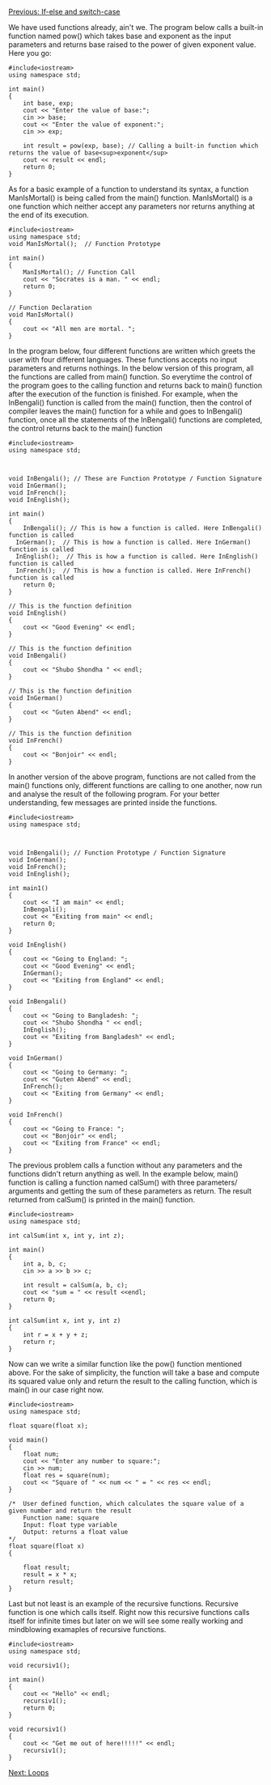 [Previous: If-else and switch-case](3.%20If-else%20and%20Switch%20case.md)

We have used functions already, ain't we. The program below calls a built-in function named pow() which takes base and exponent as the input parameters and returns base raised to the power of given exponent value. Here you go:

```
#include<iostream>
using namespace std;

int main()
{
	int base, exp;
	cout << "Enter the value of base:";
	cin >> base;
	cout << "Enter the value of exponent:";
	cin >> exp;

	int result = pow(exp, base); // Calling a built-in function which returns the value of base<sup>exponent</sup>
	cout << result << endl;
	return 0;
}
```


As for a basic example of a function to understand its syntax, a function ManIsMortal() is being called from the main() function. ManIsMortal() is a one function which neither accept any parameters nor returns anything at the end of its execution.

```
#include<iostream>
using namespace std;
void ManIsMortal();  // Function Prototype

int main()
{
	ManIsMortal(); // Function Call 
	cout << "Socrates is a man. " << endl;
	return 0;
}

// Function Declaration
void ManIsMortal()
{
	cout << "All men are mortal. ";
}

```

In the program below, four different functions are written which greets the user with four different languages. These functions accepts no input parameters and returns nothings. In the below version of this program, all the functions are called from main() function. So everytime the control of the program goes to the calling function and returns back to main() function after the execution of the function is finished.
For example, when the InBengali() function is called from the main() function, then the control of compiler leaves the main() function for a while and goes to InBengali() function, once all the statements of the InBengali() functions are completed, the control returns back to the main() function

```
#include<iostream>
using namespace std;



void InBengali(); // These are Function Prototype / Function Signature
void InGerman();
void InFrench();
void InEnglish();

int main()
{
	InBengali(); // This is how a function is called. Here InBengali() function is called
  InGerman();  // This is how a function is called. Here InGerman() function is called
  InEnglish();  // This is how a function is called. Here InEnglish() function is called
  InFrench();  // This is how a function is called. Here InFrench() function is called
	return 0;
}

// This is the function definition
void InEnglish()
{
	cout << "Good Evening" << endl;
}

// This is the function definition
void InBengali()
{
	cout << "Shubo Shondha " << endl;
}

// This is the function definition
void InGerman()
{
	cout << "Guten Abend" << endl;
}

// This is the function definition
void InFrench()
{
	cout << "Bonjoir" << endl;
}
```

In another version of the above program, functions are not called from the main() functions only, different functions are calling to one another, now run and analyse the result of the following program. For your better understanding, few messages are printed inside the functions.

```
#include<iostream>
using namespace std;



void InBengali(); // Function Prototype / Function Signature
void InGerman();
void InFrench();
void InEnglish();

int main1()
{
	cout << "I am main" << endl;
	InBengali();
	cout << "Exiting from main" << endl;
	return 0;
}

void InEnglish()
{
	cout << "Going to England: ";
	cout << "Good Evening" << endl;
	InGerman();
	cout << "Exiting from England" << endl;
}

void InBengali()
{
	cout << "Going to Bangladesh: ";
	cout << "Shubo Shondha " << endl;
	InEnglish();
	cout << "Exiting from Bangladesh" << endl;
}

void InGerman()
{
	cout << "Going to Germany: ";
	cout << "Guten Abend" << endl;
	InFrench();
	cout << "Exiting from Germany" << endl;
}

void InFrench()
{
	cout << "Going to France: ";
	cout << "Bonjoir" << endl;
	cout << "Exiting from France" << endl;
}

```

The previous problem  calls a function without any parameters and the functions didn't return anything as well. In the example below, main() function is calling a function named calSum() with three parameters/ arguments and getting the sum of these parameters as return. The result returned from calSum() is printed in the main() function.

```
#include<iostream>
using namespace std;

int calSum(int x, int y, int z);

int main()
{
	int a, b, c;
	cin >> a >> b >> c;

	int result = calSum(a, b, c);
	cout << "sum = " << result <<endl;
	return 0;
}

int calSum(int x, int y, int z)
{
	int r = x + y + z;
	return r;
}
```

Now can we write a similar function like the pow() function mentioned above. For the sake of simplicity, the function will take a base and compute its squared value only and return the result to the calling function, which is main() in our case right now.

```
#include<iostream>
using namespace std;

float square(float x);

void main()
{
	float num;
	cout << "Enter any number to square:";
	cin >> num;
	float res = square(num);
	cout << "Square of " << num << " = " << res << endl;
}

/*	User defined function, which calculates the square value of a given number and return the result
	Function name: square
	Input: float type variable
	Output: returns a float value
*/
float square(float x)
{
	
	float result;
	result = x * x;
	return result;
}
```



Last but not least is an example of the recursive functions. Recursive function is one which calls itself. Right now this recursive functions calls itself for infinite times but later on we will see some really working and mindblowing examaples of recursive functions.

```
#include<iostream>
using namespace std;

void recursiv1();

int main()
{
	cout << "Hello" << endl;
	recursiv1();
	return 0;
}

void recursiv1()
{
	cout << "Get me out of here!!!!!" << endl;
	recursiv1();
}
```


[Next: Loops](4.%20Loops.md)
